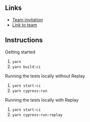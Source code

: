 ## Links

- [Team invitation](https://app.replay.io/team/invitation?code=703e7abc-003f-436a-a421-ee5df4654c2f)
- [Link to team](https://app.replay.io/team/dzo5OWE4YWRiZC0xMGM5LTQ3ZDAtOGEyYS1kZWI5MTVjNWE3MmU=)

## Instructions

Getting started

1. `yarn`
1. `yarn build:ci`

Running the tests locally without Replay

1. `yarn start:ci`
1. `yarn cypress:run`

Running the tests locally with Replay

1. `yarn start:ci`
1. `yarn cypress:run:replay`
